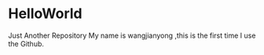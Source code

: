 # HelloWorld
Just Another Repository
My name is wangjianyong ,this is the first time I use the Github.
